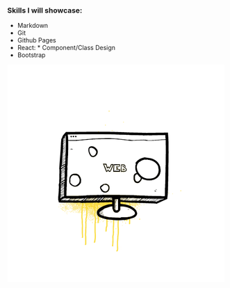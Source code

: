 ### Skills I will showcase: 
 * Markdown
 * Git
 * Github Pages
 * React: 
         * Component/Class Design
 * Bootstrap
 
 [![](https://github.com/marquisepiton/Journey-to-Becoming-a-Full-Stack-Developer-Blog/blob/main/img/monitor.gif?raw=true)](#)

 

